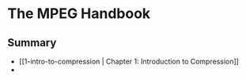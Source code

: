 # The MPEG Handbook

## Summary

- [[1-intro-to-compression | Chapter 1: Introduction to Compression]]
- 